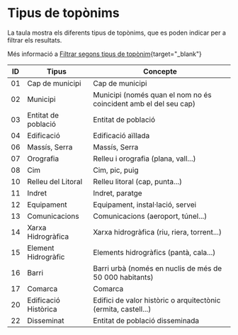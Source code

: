 # Tipus de topònims

La taula mostra els diferents tipus de topònims, que es poden indicar per a filtrar els resultats. 

Més informació a [Filtrar segons tipus de topònim](ex_tipus.md){target="_blank"}

| ID      | Tipus                          | Concepte|
| ----------- | ------------------------------------ |---|
| 01 |Cap de municipi| Cap de municipi|
| 02 |Municipi|Municipi (només quan el nom no és coincident amb el del seu cap) |
| 03 |Entitat de població| Entitat de població|
| 04 |Edificació |Edificació aïllada |
| 06 |Massís, Serra|Massís, Serra |
| 07 |Orografia|Relleu i orografia (plana, vall...) |
| 08 |Cim |Cim, pic, puig|
| 10 |Relleu del Litoral |Relleu litoral (cap, punta...) |
| 11 |Indret |Indret, paratge |
| 12 |Equipament |Equipament, instal·lació, servei |
| 13 |Comunicacions |Comunicacions (aeroport, túnel...) |
| 14 |Xarxa Hidrogràfica |Xarxa hidrogràfica (riu, riera, torrent...) |
| 15 |Element Hidrogràfic |Elements hidrogràfics (pantà, cala...) |
| 16 |Barri |Barri urbà (només en nuclis de més de 50 000 habitants) |
| 17 |Comarca |Comarca |
| 20 |Edificació Històrica |Edifici de valor històric o arquitectònic (ermita, castell...) |
| 22 |Disseminat |Entitat de població disseminada |
